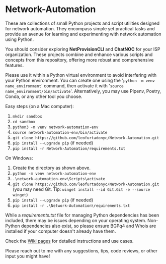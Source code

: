 # Network-Automation
These are collections of small Python projects and script utilities designed for network automation. They encompass simple yet practical tasks and provide an avenue for learning and experimenting with network automation using Python.

You should consider exploring **NetProvisionCLI** and **ChatNOC** for your ISP organization. These projects combine and enhance various scripts and concepts from this repository, offering more robust and comprehensive features.

Please use it within a Python virtual environment to avoid interfering with your Python environment. You can create one using the '`python -m venv name_environment`' command, then activate it with '`source name_environment/bin/activate`'. Alternatively, you may use Pipenv, Poetry, Conda, or any other tool you choose. 

Easy steps (on a Mac computer):

1. `mkdir sandbox`
2. `cd sandbox`
3. `python3 -m venv network-automation-env`
4. `source network-automation-env/bin/activate`
5. `git clone https://github.com/leofurtadonyc/Network-Automation.git`
7. `pip install --upgrade pip` (if needed)
8. `pip install -r Network-Automation/requirements.txt`

On Windows:
1. Create the directory as shown above.
2. `python -m venv network-automation-env`
3. `.\network-automation-env\Scripts\activate`
4. `git clone https://github.com/leofurtadonyc/Network-Automation.git` (you may need Git. Tip: `winget install --id Git.Git -e --source winget`)
5. `pip install --upgrade pip` (if needed)
6. `pip install -r .\Network-Automation\requirements.txt`

While a _requirements.txt_ file for managing Python dependencies has been included, there may be issues depending on your operating system. Non-Python dependencies also exist, so please ensure BGPq4 and Whois are installed if your computer doesn't already have them.

Check the [Wiki pages](https://github.com/leofurtadonyc/Network-Automation/wiki) for detailed instructions and use cases.

Please reach out to me with any suggestions, tips, code reviews, or other input you might have!
